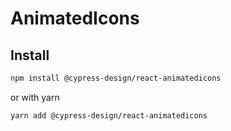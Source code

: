 # AnimatedIcons

## Install

```bash
npm install @cypress-design/react-animatedicons
```

or with yarn

```bash
yarn add @cypress-design/react-animatedicons
```
